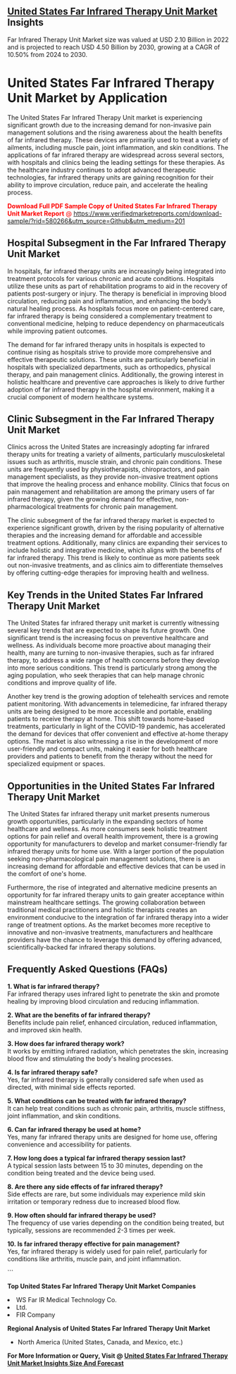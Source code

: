 <h2><a href="https://www.verifiedmarketreports.com/download-sample/?rid=580266&amp;utm_source=Github&amp;utm_medium=201" target="_blank">United States Far Infrared Therapy Unit Market</a> Insights</h2><p>Far Infrared Therapy Unit Market size was valued at USD 2.10 Billion in 2022 and is projected to reach USD 4.50 Billion by 2030, growing at a CAGR of 10.50% from 2024 to 2030.</p><p><h1>United States Far Infrared Therapy Unit Market by Application</h1><p>The United States Far Infrared Therapy Unit market is experiencing significant growth due to the increasing demand for non-invasive pain management solutions and the rising awareness about the health benefits of far infrared therapy. These devices are primarily used to treat a variety of ailments, including muscle pain, joint inflammation, and skin conditions. The applications of far infrared therapy are widespread across several sectors, with hospitals and clinics being the leading settings for these therapies. As the healthcare industry continues to adopt advanced therapeutic technologies, far infrared therapy units are gaining recognition for their ability to improve circulation, reduce pain, and accelerate the healing process.</p><p><p><span class=""><span style="color: #ff0000;"><strong>Download Full PDF Sample Copy of United States Far Infrared Therapy Unit Market Report</strong> @ </span><a href="https://www.verifiedmarketreports.com/download-sample/?rid=580266&amp;utm_source=Github&amp;utm_medium=201" target="_blank">https://www.verifiedmarketreports.com/download-sample/?rid=580266&amp;utm_source=Github&amp;utm_medium=201</a></span></p></p><h2>Hospital Subsegment in the Far Infrared Therapy Unit Market</h2><p>In hospitals, far infrared therapy units are increasingly being integrated into treatment protocols for various chronic and acute conditions. Hospitals utilize these units as part of rehabilitation programs to aid in the recovery of patients post-surgery or injury. The therapy is beneficial in improving blood circulation, reducing pain and inflammation, and enhancing the body’s natural healing process. As hospitals focus more on patient-centered care, far infrared therapy is being considered a complementary treatment to conventional medicine, helping to reduce dependency on pharmaceuticals while improving patient outcomes.</p><p>The demand for far infrared therapy units in hospitals is expected to continue rising as hospitals strive to provide more comprehensive and effective therapeutic solutions. These units are particularly beneficial in hospitals with specialized departments, such as orthopedics, physical therapy, and pain management clinics. Additionally, the growing interest in holistic healthcare and preventive care approaches is likely to drive further adoption of far infrared therapy in the hospital environment, making it a crucial component of modern healthcare systems.</p><h2>Clinic Subsegment in the Far Infrared Therapy Unit Market</h2><p>Clinics across the United States are increasingly adopting far infrared therapy units for treating a variety of ailments, particularly musculoskeletal issues such as arthritis, muscle strain, and chronic pain conditions. These units are frequently used by physiotherapists, chiropractors, and pain management specialists, as they provide non-invasive treatment options that improve the healing process and enhance mobility. Clinics that focus on pain management and rehabilitation are among the primary users of far infrared therapy, given the growing demand for effective, non-pharmacological treatments for chronic pain management.</p><p>The clinic subsegment of the far infrared therapy market is expected to experience significant growth, driven by the rising popularity of alternative therapies and the increasing demand for affordable and accessible treatment options. Additionally, many clinics are expanding their services to include holistic and integrative medicine, which aligns with the benefits of far infrared therapy. This trend is likely to continue as more patients seek out non-invasive treatments, and as clinics aim to differentiate themselves by offering cutting-edge therapies for improving health and wellness.</p><h2>Key Trends in the United States Far Infrared Therapy Unit Market</h2><p>The United States far infrared therapy unit market is currently witnessing several key trends that are expected to shape its future growth. One significant trend is the increasing focus on preventive healthcare and wellness. As individuals become more proactive about managing their health, many are turning to non-invasive therapies, such as far infrared therapy, to address a wide range of health concerns before they develop into more serious conditions. This trend is particularly strong among the aging population, who seek therapies that can help manage chronic conditions and improve quality of life.</p><p>Another key trend is the growing adoption of telehealth services and remote patient monitoring. With advancements in telemedicine, far infrared therapy units are being designed to be more accessible and portable, enabling patients to receive therapy at home. This shift towards home-based treatments, particularly in light of the COVID-19 pandemic, has accelerated the demand for devices that offer convenient and effective at-home therapy options. The market is also witnessing a rise in the development of more user-friendly and compact units, making it easier for both healthcare providers and patients to benefit from the therapy without the need for specialized equipment or spaces.</p><h2>Opportunities in the United States Far Infrared Therapy Unit Market</h2><p>The United States far infrared therapy unit market presents numerous growth opportunities, particularly in the expanding sectors of home healthcare and wellness. As more consumers seek holistic treatment options for pain relief and overall health improvement, there is a growing opportunity for manufacturers to develop and market consumer-friendly far infrared therapy units for home use. With a larger portion of the population seeking non-pharmacological pain management solutions, there is an increasing demand for affordable and effective devices that can be used in the comfort of one's home.</p><p>Furthermore, the rise of integrated and alternative medicine presents an opportunity for far infrared therapy units to gain greater acceptance within mainstream healthcare settings. The growing collaboration between traditional medical practitioners and holistic therapists creates an environment conducive to the integration of far infrared therapy into a wider range of treatment options. As the market becomes more receptive to innovative and non-invasive treatments, manufacturers and healthcare providers have the chance to leverage this demand by offering advanced, scientifically-backed far infrared therapy solutions.</p><h2>Frequently Asked Questions (FAQs)</h2><p><strong>1. What is far infrared therapy?</strong><br> Far infrared therapy uses infrared light to penetrate the skin and promote healing by improving blood circulation and reducing inflammation.</p><p><strong>2. What are the benefits of far infrared therapy?</strong><br> Benefits include pain relief, enhanced circulation, reduced inflammation, and improved skin health.</p><p><strong>3. How does far infrared therapy work?</strong><br> It works by emitting infrared radiation, which penetrates the skin, increasing blood flow and stimulating the body's healing processes.</p><p><strong>4. Is far infrared therapy safe?</strong><br> Yes, far infrared therapy is generally considered safe when used as directed, with minimal side effects reported.</p><p><strong>5. What conditions can be treated with far infrared therapy?</strong><br> It can help treat conditions such as chronic pain, arthritis, muscle stiffness, joint inflammation, and skin conditions.</p><p><strong>6. Can far infrared therapy be used at home?</strong><br> Yes, many far infrared therapy units are designed for home use, offering convenience and accessibility for patients.</p><p><strong>7. How long does a typical far infrared therapy session last?</strong><br> A typical session lasts between 15 to 30 minutes, depending on the condition being treated and the device being used.</p><p><strong>8. Are there any side effects of far infrared therapy?</strong><br> Side effects are rare, but some individuals may experience mild skin irritation or temporary redness due to increased blood flow.</p><p><strong>9. How often should far infrared therapy be used?</strong><br> The frequency of use varies depending on the condition being treated, but typically, sessions are recommended 2-3 times per week.</p><p><strong>10. Is far infrared therapy effective for pain management?</strong><br> Yes, far infrared therapy is widely used for pain relief, particularly for conditions like arthritis, muscle pain, and joint inflammation.</p>```</p><p><strong>Top United States Far Infrared Therapy Unit Market Companies</strong></p><div data-test-id=""><p><li>WS Far IR Medical Technology Co.</li><li> Ltd.</li><li> FIR Company</li></p><div><strong>Regional Analysis of&nbsp;United States Far Infrared Therapy Unit Market</strong></div><ul><li dir="ltr"><p dir="ltr">North America&nbsp;(United States, Canada, and Mexico, etc.)</p></li></ul><p><strong>For More Information or Query, Visit @&nbsp;</strong><strong><a href="https://www.verifiedmarketreports.com/product/far-infrared-therapy-unit-market/?utm_source=Github&amp;utm_medium=201" target="_blank">United States Far Infrared Therapy Unit Market Insights Size And Forecast</a></strong></p></div>
